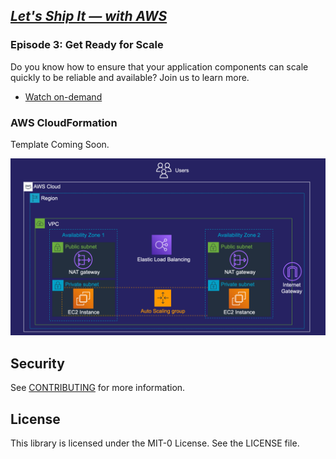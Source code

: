 ## [_Let's Ship It — with AWS_](https://pages.awscloud.com/global-traincert-twitch-lets-ship-it-with-aws.html)

### **Episode 3: Get Ready for Scale**
Do you know how to ensure that your application components can scale quickly to be reliable and available? Join us to learn more.

- [Watch on-demand](https://www.twitch.tv/videos/1147625427)

### **AWS CloudFormation**
Template Coming Soon.

![Architecture Diagram](episode-3-architecture-diagram.png)

## Security

See [CONTRIBUTING](CONTRIBUTING.md#security-issue-notifications) for more information.

## License

This library is licensed under the MIT-0 License. See the LICENSE file.

